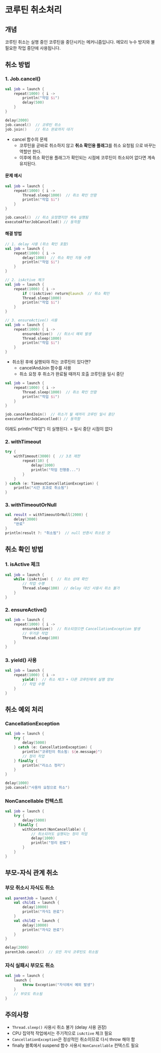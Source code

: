 # 코루틴 취소처리

## 개념
코루틴 취소는 실행 중인 코루틴을 중단시키는 메커니즘입니다. 메모리 누수 방지와 불필요한 작업 중단에 사용됩니다.

## 취소 방법

### 1. Job.cancel()
```kotlin
val job = launch {
    repeat(1000) { i ->
        println("작업 $i")
        delay(500)
    }
}

delay(2000)
job.cancel()  // 코루틴 취소
job.join()    // 취소 완료까지 대기
```

- cancel 함수의 문제
  - 코루틴을 곧바로 취소하지 않고 **취소 확인용 플래그**를 취소 요청됨 으로 바꾸는 역할만 한다.
  - 이후에 취소 확인용 플래그가 확인되는 시점에 코루틴이 취소되어 없다면 계속 유지된다.

#### 문제 예시
```kotlin
val job = launch {
    repeat(1000) { i ->
        Thread.sleep(1000)  // 취소 확인 안함
        println("작업 $i")
    }
}

job.cancel()  // 취소 요청했지만 계속 실행됨
executeAfterJobCancelled() // 동작함
```

#### 해결 방법
```kotlin
// 1. delay 사용 (취소 확인 포함)
val job = launch {
    repeat(1000) { i ->
        delay(1000)  // 취소 확인 자동 수행
        println("작업 $i")
    }
}

// 2. isActive 체크
val job = launch {
    repeat(1000) { i ->
        if (!isActive) return@launch  // 취소 확인
        Thread.sleep(1000)
        println("작업 $i")
    }
}

// 3. ensureActive() 사용
val job = launch {
    repeat(1000) { i ->
        ensureActive()  // 취소시 예외 발생
        Thread.sleep(1000)
        println("작업 $i")
    }
}
```

- 취소된 후에 실행되야 하는 코루틴이 있다면?
  - cancelAndJoin 함수를 사용
  - 취소 요청 후 취소가 완료될 때까지 호출 코루틴을 일시 중단

```kotlin
val job = launch {
    repeat(1000) { i ->
        Thread.sleep(1000)  // 취소 확인 안함
        println("작업 $i")
    }
}

job.cancelAndJoin()  // 취소가 될 때까지 코루틴 일시 중단
executeAfterJobCancelled() // 동작함
```
이래도 println("작업") 이 실행된다. = 일시 중단 시점이 없다



### 2. withTimeout
```kotlin
try {
    withTimeout(3000) {  // 3초 제한
        repeat(10) {
            delay(1000)
            println("작업 진행중...")
        }
    }
} catch (e: TimeoutCancellationException) {
    println("시간 초과로 취소됨")
}
```

### 3. withTimeoutOrNull
```kotlin
val result = withTimeoutOrNull(2000) {
    delay(3000)
    "완료"
}
println(result ?: "취소됨")  // null 반환시 취소된 것
```

## 취소 확인 방법

### 1. isActive 체크
```kotlin
val job = launch {
    while (isActive) {  // 취소 상태 확인
        // 작업 수행
        Thread.sleep(100)  // delay 대신 사용시 취소 불가
    }
}
```

### 2. ensureActive()
```kotlin
val job = launch {
    repeat(1000) { i ->
        ensureActive()  // 취소되었으면 CancellationException 발생
        // 무거운 작업
        Thread.sleep(100)
    }
}
```

### 3. yield() 사용
```kotlin
val job = launch {
    repeat(1000) { i ->
        yield()  // 취소 체크 + 다른 코루틴에게 실행 양보
        // 작업 수행
    }
}
```

## 취소 예외 처리

### CancellationException
```kotlin
val job = launch {
    try {
        delay(5000)
    } catch (e: CancellationException) {
        println("코루틴이 취소됨: ${e.message}")
        // 정리 작업
    } finally {
        println("리소스 정리")
    }
}

delay(1000)
job.cancel("사용자 요청으로 취소")
```

### NonCancellable 컨텍스트
```kotlin
val job = launch {
    try {
        delay(5000)
    } finally {
        withContext(NonCancellable) {
            // 취소되어도 실행되는 정리 작업
            delay(1000)
            println("정리 완료")
        }
    }
}
```

## 부모-자식 관계 취소

### 부모 취소시 자식도 취소
```kotlin
val parentJob = launch {
    val child1 = launch { 
        delay(10000)
        println("자식1 완료")
    }
    val child2 = launch { 
        delay(10000) 
        println("자식2 완료")
    }
}

delay(2000)
parentJob.cancel()  // 모든 자식 코루틴도 취소됨
```

### 자식 실패시 부모도 취소
```kotlin
val job = launch {
    launch {
        throw Exception("자식에서 예외 발생")
    }
    // 부모도 취소됨
}
```

## 주의사항
- `Thread.sleep()` 사용시 취소 불가 (delay 사용 권장)
- CPU 집약적 작업에서는 주기적으로 `isActive` 체크 필요
- `CancellationException`은 정상적인 취소이므로 다시 throw 해야 함
- finally 블록에서 suspend 함수 사용시 `NonCancellable` 컨텍스트 필요